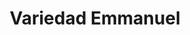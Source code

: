 ---
title: "Variedad Emmanuel"
url: /san-lucas-toliman/variedad-emmanuel/
shop: tienda de variedades
---
